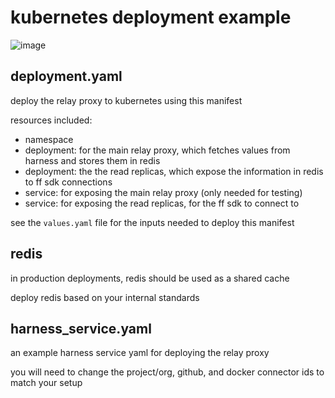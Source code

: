 # kubernetes deployment example

![image](https://github.com/harness-community/feature-flag-relay-proxy/assets/7338312/ba9898d9-175a-4ecc-85fb-23c145f66995)

## deployment.yaml

deploy the relay proxy to kubernetes using this manifest

resources included:
- namespace
- deployment: for the main relay proxy, which fetches values from harness and stores them in redis
- deployment: the the read replicas, which expose the information in redis to ff sdk connections
- service: for exposing the main relay proxy (only needed for testing)
- service: for exposing the read replicas, for the ff sdk to connect to

see the `values.yaml` file for the inputs needed to deploy this manifest

## redis

in production deployments, redis should be used as a shared cache

deploy redis based on your internal standards

## harness_service.yaml

an example harness service yaml for deploying the relay proxy

you will need to change the project/org, github, and docker connector ids to match your setup
